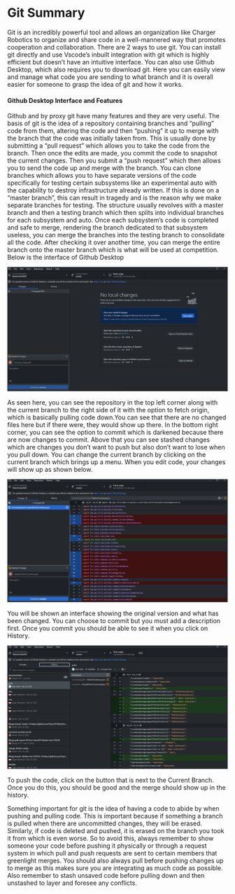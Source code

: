 # Git Summary

Git is an incredibly powerful tool and allows an organization like Charger Robotics to organize and share code in a well-mannered way that promotes cooperation and collaboration. There are 2 ways to use git. You can install git directly and use Vscode’s inbuilt integration with git which is highly efficient but doesn’t have an intuitive interface. You can also use Github Desktop, which also requires you to download git. Here you can easily view and manage what code you are sending to what branch and it is overall easier for someone to grasp the idea of git and how it works.

#### Github Desktop Interface and Features

Github and by proxy git have many features and they are very useful. The basis of git is the idea of a repository containing branches and “pulling” code from them, altering the code and then “pushing” it up to merge with the branch that the code was initially taken from. This is usually done by submitting a “pull request” which allows you to take the code from the branch. Then once the edits are made, you commit the code to snapshot the current changes. Then you submit a “push request” which then allows you to send the code up and merge with the branch. You can clone branches which allows you to have separate versions of the code specifically for testing certain subsystems like an experimental auto with the capability to destroy infrastructure already written. If this is done on a “master branch”, this can result in tragedy and is the reason why we make separate branches for testing. The structure usually revolves with a master branch and then a testing branch which then splits into individual branches for each subsystem and auto. Once each subsystem’s code is completed and safe to merge, rendering the branch dedicated to that subsystem useless, you can merge the branches into the testing branch to consolidate all the code. After checking it over another time, you can merge the entire branch onto the master branch which is what will be used at competition. Below is the interface of Github Desktop

![](./images/git-summary/git-summary01.png)

As seen here, you can see the repository in the top left corner along with the current branch to the right side of it with the option to fetch origin, which is basically pulling code down.You can see that there are no changed files here but if there were, they would show up there. In the bottom right corner, you can see the option to commit which is darkened because there are now changes to commit. Above that you can see stashed changes which are changes you don’t want to push but also don’t want to lose when you pull down. You can change the current branch by clicking on the current branch which brings up a menu. When you edit code, your changes will show up as shown below.

![](./images/git-summary/git-summary02.png)

You will be shown an interface showing the original version and what has been changed. You can choose to commit but you must add a description first. Once you commit you should be able to see it when you click on History.

![](./images/git-summary/git-summary03.png)

To push the code, click on the button that is next to the Current Branch. Once you do this, you should be good and the merge should show up in the history.

Something important for git is the idea of having a code to abide by when pushing and pulling code. This is important because if something a branch is pulled when there are uncommitted changes, they will be erased. Similarly, if code is deleted and pushed, it is erased on the branch you took it from which is even worse. So to avoid this, always remember to show someone your code before pushing it physically or through a request system in which pull and push requests are sent to  certain members that greenlight merges. You should also always pull before pushing changes up to merge as this makes sure you are integrating as much code as possible. Also remember to stash unsaved code before pulling down and then unstashed to layer and foresee any conflicts.
